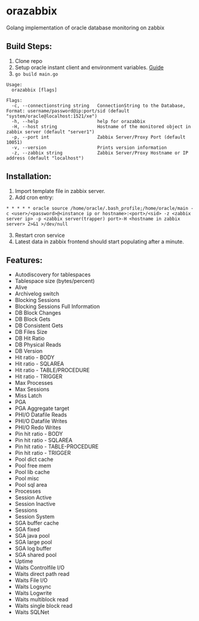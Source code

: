 # orazabbix
Golang implementation of oracle database monitoring on zabbix

## Build Steps:
1. Clone repo
2. Setup oracle instant client and environment variables. [Guide](https://gocodecloud.com/blog/2016/08/09/accessing-an-oracle-db-in-go/)
3. `go build main.go`

```
Usage:
  orazabbix [flags]

Flags:
  -c, --connectionstring string   ConnectionString to the Database, Format: username/password@ip:port/sid (default "system/oracle@localhost:1521/xe")
  -h, --help                      help for orazabbix
  -H, --host string               Hostname of the monitored object in zabbix server (default "server1")
  -p, --port int                  Zabbix Server/Proxy Port (default 10051)
  -v, --version                   Prints version information
  -z, --zabbix string             Zabbix Server/Proxy Hostname or IP address (default "localhost")
  ```
  
  ## Installation:
  1. Import template file in zabbix server.
  2. Add cron entry:
  
  ```
  * * * * * oracle source /home/oracle/.bash_profile;/home/oracle/main -c <user>/<password>@<instance ip or hostname>:<port>/<sid> -z <zabbix server ip> -p <zabbix server(trapper) port>-H <hostname in zabbix server> 2>&1 >/dev/null
  ```
  3. Restart cron service
  4. Latest data in zabbix frontend should start populating after a minute.
  
## Features:
- Autodiscovery for tablespaces
- Tablespace size (bytes/percent)
- Alive
- Archivelog switch
- Blocking Sessions
- Blocking Sessions Full Information
- DB Block Changes
- DB Block Gets
- DB Consistent Gets
- DB Files Size
- DB Hit Ratio
- DB Physical Reads
- DB Version
- Hit ratio - BODY
- Hit ratio - SQLAREA
- Hit ratio - TABLE/PROCEDURE
- Hit ratio - TRIGGER
- Max Processes
- Max Sessions
- Miss Latch
- PGA
- PGA Aggregate target
- PHI/O Datafile Reads
- PHI/O Datafile Writes
- PHI/O Redo Writes
- Pin hit ratio - BODY
- Pin hit ratio - SQLAREA
- Pin hit ratio - TABLE-PROCEDURE
- Pin hit ratio - TRIGGER
- Pool dict cache
- Pool free mem
- Pool lib cache
- Pool misc
- Pool sql area
- Processes
- Session Active
- Session Inactive
- Sessions
- Session System
- SGA buffer cache
- SGA fixed
- SGA java pool
- SGA large pool
- SGA log buffer
- SGA shared pool
- Uptime
- Waits Controlfile I/O
- Waits direct path read
- Waits File I/O
- Waits Logsync
- Waits Logwrite
- Waits multiblock read
- Waits single block read
- Waits SQLNet
